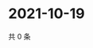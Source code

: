 # 2021-10-19

共 0 条

<!-- BEGIN WEIBO -->
<!-- 最后更新时间 Tue Oct 19 2021 22:10:27 GMT+0800 (China Standard Time) -->

<!-- END WEIBO -->
